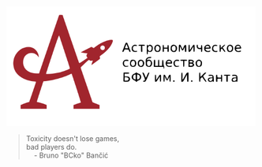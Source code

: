 <p align="center"><a href="https://astromodel.ru"><img alt="Astromodel" src="./configurator/static/images/logo.svg"></a></p>

> Toxicity doesn't lose games, <br>
> bad players do. <br>
> &nbsp;&nbsp;&nbsp;&nbsp;\- Bruno "BCko" Bančić
